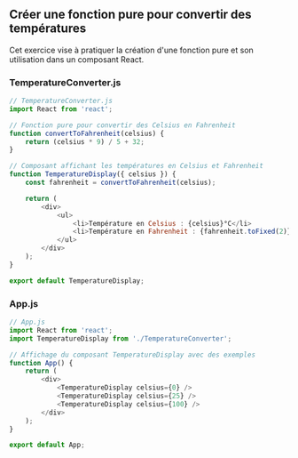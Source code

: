 ## Créer une fonction pure pour convertir des températures

Cet exercice vise à pratiquer la création d'une fonction pure et son utilisation dans un composant React.

### TemperatureConverter.js
```javascript
// TemperatureConverter.js
import React from 'react';

// Fonction pure pour convertir des Celsius en Fahrenheit
function convertToFahrenheit(celsius) {
    return (celsius * 9) / 5 + 32;
}

// Composant affichant les températures en Celsius et Fahrenheit
function TemperatureDisplay({ celsius }) {
    const fahrenheit = convertToFahrenheit(celsius);

    return (
        <div>
            <ul>
                <li>Température en Celsius : {celsius}°C</li>
                <li>Température en Fahrenheit : {fahrenheit.toFixed(2)}°F</li>
            </ul>
        </div>
    );
}

export default TemperatureDisplay;
```

### App.js
```javascript
// App.js
import React from 'react';
import TemperatureDisplay from './TemperatureConverter';

// Affichage du composant TemperatureDisplay avec des exemples
function App() {
    return (
        <div>
            <TemperatureDisplay celsius={0} />
            <TemperatureDisplay celsius={25} />
            <TemperatureDisplay celsius={100} />
        </div>
    );
}

export default App;
```